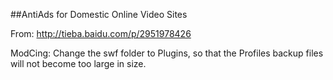 ##AntiAds for Domestic Online Video Sites

From: http://tieba.baidu.com/p/2951978426

ModCing: Change the swf folder to Plugins, so that the Profiles backup files will not become too large in size.
